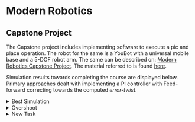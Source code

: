 # Modern Robotics

## Capstone Project
The Capstone project includes implementing software to execute a pic and place operation. The robot for the same is a YouBot with a universal mobile base and a 5-DOF robot arm. The same can be described on: [Modern Robotics Capstone Project](https://hades.mech.northwestern.edu/index.php/Mobile_Manipulation_Capstone). The material referred to is found [here](https://hades.mech.northwestern.edu/index.php/Modern_Robotics). <br>

Simulation results towards completing the course are displayed below. Primary approaches dealt with implementing a PI controller with Feed-forward correcting towards the computed *error-twist*.

<details>
<summary> Best Simulation</summary>

The task entails moving the cube from (x,y)=(1,0) to (x,y)=(0,-1).\
**Error-Twist over time.**<br>
![bestSim](https://github.com/adi25wagh/Modern_Robotics/blob/main/results/best/bestSimFig.png?raw=true)
<br>
**Simulation**<br>
![bestSim](https://github.com/adi25wagh/Modern_Robotics/blob/main/results/best/bestSim.gif?raw=true)
<br>

|Parameter|Proportional Gain|Integral Gain|Feed-Forwards enabled|
|--------:|-----------------|-------------|---------------------|
|		 Value|				 5.5|            3|                 True|
</details>

<details>
<summary> Overshoot </summary>

The task entails moving the cube from (x,y)=(1,0) to (x,y)=(0,-1).\
**Error-Twist over time.**<br>
![overshootSim](https://github.com/adi25wagh/Modern_Robotics/blob/main/results/overshoot/overshootSimFig.png?raw=true)
<br>
**Simulation**<br>
![overshootSim](https://github.com/adi25wagh/Modern_Robotics/blob/main/results/overshoot/overshootSim.gif?raw=true)
<br>
|Parameter|Proportional Gain|Integral Gain|Feed-Forwards enabled|
|--------:|-----------------|-------------|---------------------|
|		 Value|				 5.5|            3|                False|
</details>

<details>
<summary> New Task </summary>

The task entails moving the cube from (x,y)=(1,-1) to (x,y)=(-1,1).\
**Error-Twist over time.**<br>
![newTaskSim](https://github.com/adi25wagh/Modern_Robotics/blob/main/results/newTask/newTaskFig.png?raw=true)
<br>
**Simulation**<br>
![newTaskSim](https://github.com/adi25wagh/Modern_Robotics/blob/main/results/newTask/newTaskSim.gif?raw=true)
<br>
|Parameter|Proportional Gain|Integral Gain|Feed-Forwards enabled|
|--------:|-----------------|-------------|---------------------|
|     Value|				 5.5|            3|                 True|

</details>
